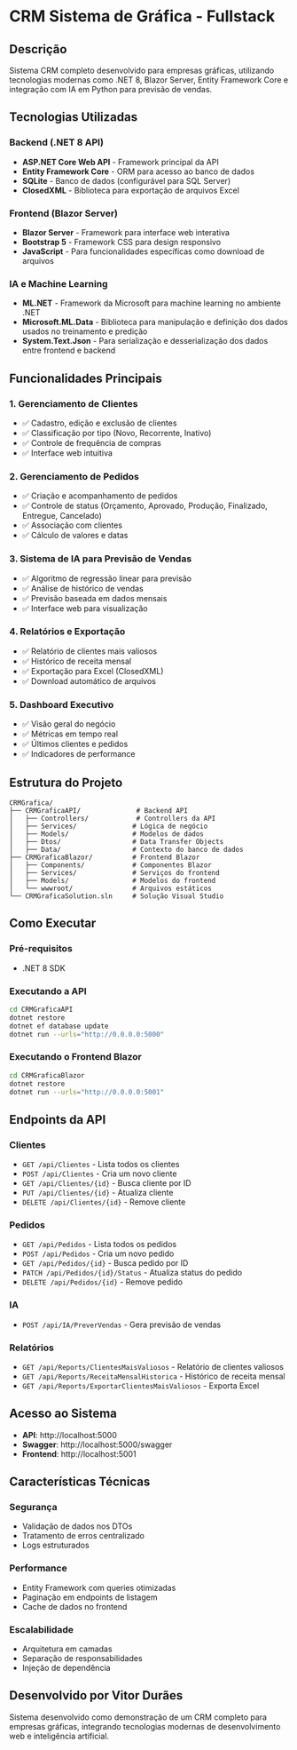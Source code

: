 # CRM Sistema de Gráfica - Fullstack

## Descrição

Sistema CRM completo desenvolvido para empresas gráficas, utilizando tecnologias modernas como .NET 8, Blazor Server, Entity Framework Core e integração com IA em Python para previsão de vendas.

## Tecnologias Utilizadas

### Backend (.NET 8 API)
- **ASP.NET Core Web API** - Framework principal da API
- **Entity Framework Core** - ORM para acesso ao banco de dados
- **SQLite** - Banco de dados (configurável para SQL Server)
- **ClosedXML** - Biblioteca para exportação de arquivos Excel

### Frontend (Blazor Server)
- **Blazor Server** - Framework para interface web interativa
- **Bootstrap 5** - Framework CSS para design responsivo
- **JavaScript** - Para funcionalidades específicas como download de arquivos

### IA e Machine Learning
- **ML.NET** - Framework da Microsoft para machine learning no ambiente .NET
- **Microsoft.ML.Data** - Biblioteca para manipulação e definição dos dados usados no treinamento e predição
- **System.Text.Json** - Para serialização e desserialização dos dados entre frontend e backend

## Funcionalidades Principais

### 1. Gerenciamento de Clientes
- ✅ Cadastro, edição e exclusão de clientes
- ✅ Classificação por tipo (Novo, Recorrente, Inativo)
- ✅ Controle de frequência de compras
- ✅ Interface web intuitiva

### 2. Gerenciamento de Pedidos
- ✅ Criação e acompanhamento de pedidos
- ✅ Controle de status (Orçamento, Aprovado, Produção, Finalizado, Entregue, Cancelado)
- ✅ Associação com clientes
- ✅ Cálculo de valores e datas

### 3. Sistema de IA para Previsão de Vendas
- ✅ Algoritmo de regressão linear para previsão
- ✅ Análise de histórico de vendas
- ✅ Previsão baseada em dados mensais
- ✅ Interface web para visualização

### 4. Relatórios e Exportação
- ✅ Relatório de clientes mais valiosos
- ✅ Histórico de receita mensal
- ✅ Exportação para Excel (ClosedXML)
- ✅ Download automático de arquivos

### 5. Dashboard Executivo
- ✅ Visão geral do negócio
- ✅ Métricas em tempo real
- ✅ Últimos clientes e pedidos
- ✅ Indicadores de performance

## Estrutura do Projeto

```
CRMGrafica/
├── CRMGraficaAPI/              # Backend API
│   ├── Controllers/            # Controllers da API
│   ├── Services/              # Lógica de negócio
│   ├── Models/                # Modelos de dados
│   ├── Dtos/                  # Data Transfer Objects
│   ├── Data/                  # Contexto do banco de dados
├── CRMGraficaBlazor/          # Frontend Blazor
│   ├── Components/            # Componentes Blazor
│   ├── Services/              # Serviços do frontend
│   ├── Models/                # Modelos do frontend
│   └── wwwroot/               # Arquivos estáticos
└── CRMGraficaSolution.sln     # Solução Visual Studio
```

## Como Executar

### Pré-requisitos
- .NET 8 SDK

### Executando a API
```bash
cd CRMGraficaAPI
dotnet restore
dotnet ef database update
dotnet run --urls="http://0.0.0.0:5000"
```

### Executando o Frontend Blazor
```bash
cd CRMGraficaBlazor
dotnet restore
dotnet run --urls="http://0.0.0.0:5001"
```

## Endpoints da API

### Clientes
- `GET /api/Clientes` - Lista todos os clientes
- `POST /api/Clientes` - Cria um novo cliente
- `GET /api/Clientes/{id}` - Busca cliente por ID
- `PUT /api/Clientes/{id}` - Atualiza cliente
- `DELETE /api/Clientes/{id}` - Remove cliente

### Pedidos
- `GET /api/Pedidos` - Lista todos os pedidos
- `POST /api/Pedidos` - Cria um novo pedido
- `GET /api/Pedidos/{id}` - Busca pedido por ID
- `PATCH /api/Pedidos/{id}/Status` - Atualiza status do pedido
- `DELETE /api/Pedidos/{id}` - Remove pedido

### IA
- `POST /api/IA/PreverVendas` - Gera previsão de vendas

### Relatórios
- `GET /api/Reports/ClientesMaisValiosos` - Relatório de clientes valiosos
- `GET /api/Reports/ReceitaMensalHistorica` - Histórico de receita mensal
- `GET /api/Reports/ExportarClientesMaisValiosos` - Exporta Excel

## Acesso ao Sistema

- **API**: http://localhost:5000
- **Swagger**: http://localhost:5000/swagger
- **Frontend**: http://localhost:5001

## Características Técnicas

### Segurança
- Validação de dados nos DTOs
- Tratamento de erros centralizado
- Logs estruturados

### Performance
- Entity Framework com queries otimizadas
- Paginação em endpoints de listagem
- Cache de dados no frontend

### Escalabilidade
- Arquitetura em camadas
- Separação de responsabilidades
- Injeção de dependência


## Desenvolvido por Vitor Durães

Sistema desenvolvido como demonstração de um CRM completo para empresas gráficas, integrando tecnologias modernas de desenvolvimento web e inteligência artificial.

